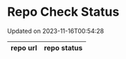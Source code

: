 # Repo Check Status

Updated on 2023-11-16T00:54:28

| repo url | repo status |
| -------- | -------- | 
